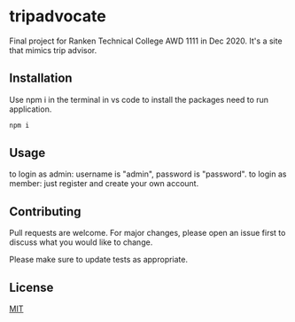 # tripadvocate
Final project for Ranken Technical College AWD 1111 in Dec 2020. It's a site that mimics trip advisor.


## Installation

Use npm i in the terminal in vs code to install the packages need to run application. 

```bash
npm i
```

## Usage

to login as admin: username is "admin", password is "password".
to login as member: just register and create your own account. 


## Contributing
Pull requests are welcome. For major changes, please open an issue first to discuss what you would like to change.

Please make sure to update tests as appropriate.

## License
[MIT](https://choosealicense.com/licenses/mit/)